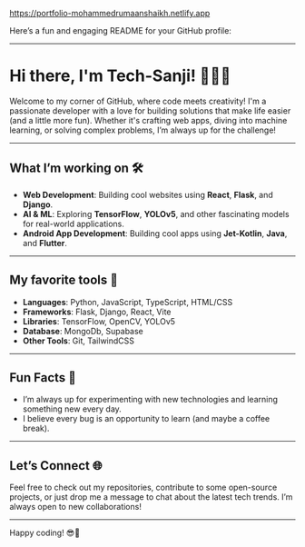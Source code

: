 https://portfolio-mohammedrumaanshaikh.netlify.app

Here’s a fun and engaging README for your GitHub profile:

---

# Hi there, I'm Tech-Sanji! 👨‍💻🚀

Welcome to my corner of GitHub, where code meets creativity! I'm a passionate developer with a love for building solutions that make life easier (and a little more fun). Whether it's crafting web apps, diving into machine learning, or solving complex problems, I’m always up for the challenge!

---

## What I’m working on 🛠️

- **Web Development**: Building cool websites using **React**, **Flask**, and **Django**.
- **AI & ML**: Exploring **TensorFlow**, **YOLOv5**, and other fascinating models for real-world applications.
- **Android App Development**: Building cool apps using **Jet-Kotlin**, **Java**, and **Flutter**.

---

## My favorite tools 🔧

- **Languages**: Python, JavaScript, TypeScript, HTML/CSS
- **Frameworks**: Flask, Django, React, Vite
- **Libraries**: TensorFlow, OpenCV, YOLOv5
- **Database**: MongoDb, Supabase
- **Other Tools**: Git, TailwindCSS

---

## Fun Facts 🎉

- I’m always up for experimenting with new technologies and learning something new every day.
- I believe every bug is an opportunity to learn (and maybe a coffee break).

---

## Let’s Connect 🌐

Feel free to check out my repositories, contribute to some open-source projects, or just drop me a message to chat about the latest tech trends. I’m always open to new collaborations!

---

Happy coding! 😎👾

